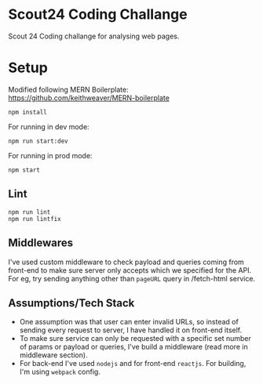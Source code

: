 # Scout24 Coding Challange

Scout 24 Coding challange for analysing web pages.

# Setup

Modified following MERN Boilerplate: https://github.com/keithweaver/MERN-boilerplate

```
npm install
```

For running in dev mode: 

```
npm run start:dev
```

For running in prod mode: 

```
npm start
```

## Lint

```
npm run lint
npm run lintfix
```

## Middlewares

I've used custom middleware to check payload and queries coming from front-end to make sure server only accepts which we specified for the API. 
For eg, try sending anything other than `pageURL` query in /fetch-html service.

## Assumptions/Tech Stack

- One assumption was that user can enter invalid URLs, so instead of sending every request to server, I have handled it on front-end itself.
- To make sure service can only be requested with a specific set number of params or payload or queries, I've build a middleware (read more in middleware section).
- For back-end I've used `nodejs` and for front-end `reactjs`. For building, I'm using `webpack` config.

